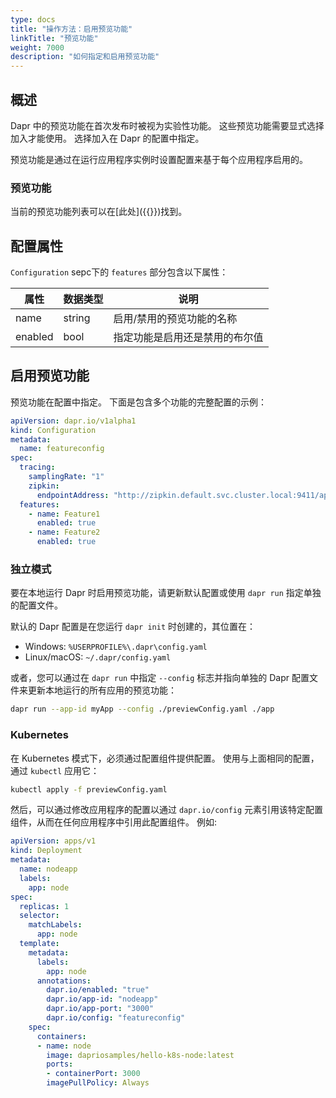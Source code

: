 ```yaml
---
type: docs
title: "操作方法：启用预览功能"
linkTitle: "预览功能"
weight: 7000
description: "如何指定和启用预览功能"
---
```


## 概述
Dapr 中的预览功能在首次发布时被视为实验性功能。 这些预览功能需要显式选择加入才能使用。 选择加入在 Dapr 的配置中指定。

预览功能是通过在运行应用程序实例时设置配置来基于每个应用程序启用的。

### 预览功能
当前的预览功能列表可以在[此处]({{<ref support-preview-features>}})找到。

## 配置属性
`Configuration` sepc下的 `features` 部分包含以下属性：

| 属性      | 数据类型   | 说明              |
| ------- | ------ | --------------- |
| name    | string | 启用/禁用的预览功能的名称   |
| enabled | bool   | 指定功能是启用还是禁用的布尔值 |

## 启用预览功能
预览功能在配置中指定。 下面是包含多个功能的完整配置的示例：

```yaml
apiVersion: dapr.io/v1alpha1
kind: Configuration
metadata:
  name: featureconfig
spec:
  tracing:
    samplingRate: "1"
    zipkin:
      endpointAddress: "http://zipkin.default.svc.cluster.local:9411/api/v2/spans"
  features:
    - name: Feature1
      enabled: true
    - name: Feature2
      enabled: true
```

### 独立模式
要在本地运行 Dapr 时启用预览功能，请更新默认配置或使用 `dapr run` 指定单独的配置文件。

默认的 Dapr 配置是在您运行 `dapr init` 时创建的，其位置在：
- Windows: `%USERPROFILE%\.dapr\config.yaml`
- Linux/macOS: `~/.dapr/config.yaml`

或者，您可以通过在 `dapr run` 中指定 `--config` 标志并指向单独的 Dapr 配置文件来更新本地运行的所有应用的预览功能：

```bash
dapr run --app-id myApp --config ./previewConfig.yaml ./app
```


### Kubernetes
在 Kubernetes 模式下，必须通过配置组件提供配置。 使用与上面相同的配置，通过 `kubectl` 应用它：

```bash
kubectl apply -f previewConfig.yaml
```

然后，可以通过修改应用程序的配置以通过 `dapr.io/config` 元素引用该特定配置组件，从而在任何应用程序中引用此配置组件。 例如:

```yaml
apiVersion: apps/v1
kind: Deployment
metadata:
  name: nodeapp
  labels:
    app: node
spec:
  replicas: 1
  selector:
    matchLabels:
      app: node
  template:
    metadata:
      labels:
        app: node
      annotations:
        dapr.io/enabled: "true"
        dapr.io/app-id: "nodeapp"
        dapr.io/app-port: "3000"
        dapr.io/config: "featureconfig"
    spec:
      containers:
      - name: node
        image: dapriosamples/hello-k8s-node:latest
        ports:
        - containerPort: 3000
        imagePullPolicy: Always
```
